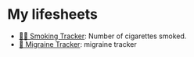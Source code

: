 # My lifesheets

- [🚬😀 Smoking Tracker](smoking-tracker): Number of cigarettes smoked.
- [🧠 Migraine Tracker](migraine-tracker): migraine tracker